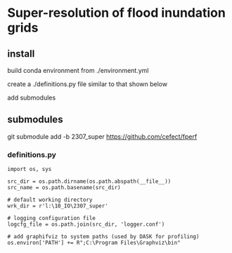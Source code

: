 # Super-resolution of flood inundation grids



## install
build conda environment from ./environment.yml

create a ./definitions.py file similar to that shown below

add submodules

## submodules

git submodule add -b 2307_super https://github.com/cefect/fperf




### definitions.py
```
import os, sys

src_dir = os.path.dirname(os.path.abspath(__file__))
src_name = os.path.basename(src_dir)

# default working directory
wrk_dir = r'l:\10_IO\2307_super'

# logging configuration file
logcfg_file = os.path.join(src_dir, 'logger.conf')

# add graphifviz to system paths (used by DASK for profiling)
os.environ['PATH'] += R";C:\Program Files\Graphviz\bin"
```